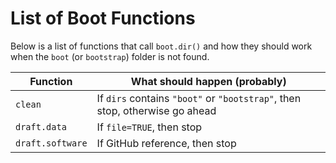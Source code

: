 # List of Boot Functions

Below is a list of functions that call `boot.dir()` and how they should work
when the `boot` (or `bootstrap`) folder is not found.

Function         | What should happen (probably)
---------------- | ---------------------------------------------------------------------------
`clean`          | If `dirs` contains `"boot"` or `"bootstrap"`, then stop, otherwise go ahead
`draft.data`     | If `file=TRUE`, then stop
`draft.software` | If GitHub reference, then stop
